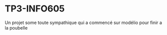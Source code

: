 # TP3-INFO605

Un projet some toute sympathique qui a commencé sur modélio pour finir a la poubelle
